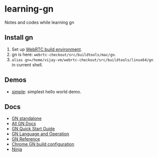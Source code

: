 # learning-gn

Notes and codes while learning gn

## Install gn

1. Set up [WebRTC build environment](https://webrtc.org/native-code/development/).
2. gn is here: `webrtc-checkout/src/buildtools/mac/gn`.
3. `alias gn=/home/vijay-vm/webrtc-checkout/src/buildtools/linux64/gn` in current shell.

## Demos

* [simple](/simple): simplest hello world demo.

## Docs
* [GN standalone](https://chromium.googlesource.com/chromium/src/+/master/tools/gn/docs/standalone.md)
* [All GN Docs](https://chromium.googlesource.com/chromium/src/+/master/tools/gn/docs)
* [GN Quick Start Guide](https://chromium.googlesource.com/chromium/src/+/master/tools/gn/docs/quick_start.md)
* [GN Language and Operation](https://chromium.googlesource.com/chromium/src/+/master/tools/gn/docs/language.md)
* [GN Reference](https://chromium.googlesource.com/chromium/src/+/master/tools/gn/docs/reference.md)
* [Chrome GN build configuration](http://www.chromium.org/developers/gn-build-configuration)
* [Ninja](https://ninja-build.org/)
